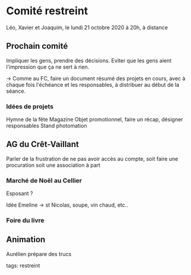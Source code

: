 # Comité restreint

Léo, Xavier et Joaquim, le lundi 21 octobre 2020 à 20h, à distance

## Prochain comité

Impliquer les gens, prendre des décisions. Eviter que les gens aient l'impression que ça ne sert à rien.

-> Comme au FC, faire un document résumé des projets en cours, avec à chaque fois l'échéance et les responsables, à distribuer au début de la séance.

### Idées de projets

Hymne de la fête
Magazine
Objet promotionnel, faire un récap, désigner responsables
Stand photomation

## AG du Crêt-Vaillant

Parler de la frustration de ne pas avoir accès au compte, soit faire une procuration soit une association à part

### Marché de Noël au Cellier

Esposant ?

Idée Emeline -> st Nicolas, soupe, vin chaud, etc..

### Foire du livre

## Animation

Aurélien prépare des trucs



tags: restreint